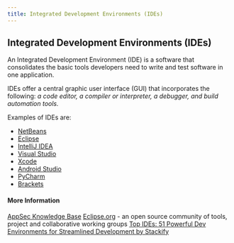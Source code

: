 ```yaml
---
title: Integrated Development Environments (IDEs)
---
```

## Integrated Development Environments (IDEs) 

An Integrated Development Environment (IDE) is a software that consolidates the basic tools developers need to write and test software in one application.

IDEs offer a central graphic user interface (GUI) that incorporates the following: *a code editor, a compiler or interpreter, a debugger, and build automation tools.*

Examples of IDEs are:
 - [NetBeans](https://netbeans.org/)
 - [Eclipse](https://www.eclipse.org/)
 - [IntelliJ IDEA](https://www.jetbrains.com/idea/)
 - [Visual Studio](https://www.visualstudio.com/vs/)
 - [Xcode](https://developer.apple.com/xcode/)
 - [Android Studio](https://developer.android.com/studio/index.html)
 - [PyCharm](https://www.jetbrains.com/pycharm/)
 - [Brackets](http://brackets.io/)

#### More Information
[AppSec Knowledge Base](https://www.veracode.com/security/integrated-development-environments)
[Eclipse.org](https://www.eclipse.org/home/) - an open source community of tools, project and collaborative working groups
[Top IDEs: 51 Powerful Dev Environments for Streamlined Development by Stackify](https://stackify.com/top-integrated-developer-environments-ides/)
